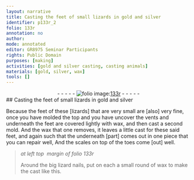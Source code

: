 ```yaml
---
layout: narrative
title: Casting the feet of small lizards in gold and silver
identifier: p133r_2
folio: 133r
annotation: no
author:
mode: annotated
editor: GR8975 Seminar Participants
rights: Public Domain
purposes: [making]
activities: [gold and silver casting, casting animals]
materials: [gold, silver, wax]
tools: []
---
```


 <div class="folio" align="center">- - - - - <a href="http://gallica.bnf.fr/ark:/12148/btv1b10500001g/f271.image" target="_blank"><img src="https://cu-mkp.github.io/GR8975-edition/assets/photo-icon.png" alt="folio image: " style="display:inline-block; margin-bottom:-3px;"/>133r</a> - - - - - </div> 
## Casting the feet of small lizards in <span class="material">gold</span> and <span class="material">silver</span>

  <span class="activity"></span> <span class="activity"></span> 
Because the feet of these [<span class="animal">lizards</span>] that are very small are [also] very fine, once you have molded the top and you have uncover the vents and underneath the feet are covered lightly with <span class="material">wax</span>, and then cast a second mold. And the wax that one removes, it leaves a little cast for these said feet, and again such that the underneath [part] comes out in one piece that you can repair well, And the scales on top of the toes come [out] well.
 
> *at left top  margin of folio 133r*
> 
>  Around the big lizard nails, put on each a small round of <span class="material">wax</span> to make the cast like this. 
 <span class="figure"></span> 